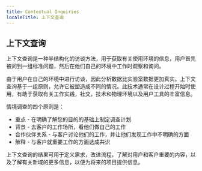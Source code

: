 ```yaml
---
title: Contextual Inquiries
localeTitle: 上下文查询
---
```

## 上下文查询

上下文查询是一种半结构化的访谈方法，用于获取有关使用环境的信息，用户首先被问到一组标准问题，然后在他们自己的环境中工作时观察和询问。

由于用户在自己的环境中进行访谈，因此分析数据比实验室数据更加真实。上下文查询基于一组原则，允许它被塑造成不同的情况。此技术通常在设计过程开始时使用，有助于获取有关工作实践，社交，技术和物理环境以及用户工具的丰富信息。

情境调查的四个原则是：

*   重点 - 在明确了解您的目的的基础上制定调查计划
*   背景 - 去客户的工作场所，看他们做自己的工作
*   合作伙伴关系 - 与客户讨论他们的工作，并让他们发现工作中不明确的方面
*   解释 - 与客户就重要工作的方面达成共识

上下文查询的结果可用于定义需求，改进流程，了解对用户和客户重要的内容，以及了解有关新域的更多信息，以便为将来的项目提供信息。
